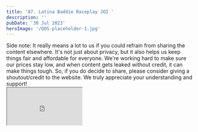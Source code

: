 ```yaml
---
title: '87. Latina Baddie Raceplay JOI '
description: ''
pubDate: '30 Jul 2023'
heroImage: '/QOS-placeholder-1.jpg'
---
```

<div class="video_paragraph_header"> Side note: It really means a lot to us if you could refrain from sharing the content elsewhere. It's not just about privacy, but it also helps us keep things fair and affordable for everyone. We're working hard to make sure our prices stay low, and when content gets leaked without credit, it can make things tough. So, if you do decide to share, please consider giving a shoutout/credit to the website. We truly appreciate your understanding and support!</div>

<iframe src="https://drive.google.com/file/d/10hrZW5QtyrW30olO0hxZAzvDDsr1lQXl/preview" width="200" height="100" allow="autoplay" allowfullscreen="allowfullscreen"></iframe>

<br>
<br>
<!---<a class="read_more" href="https://drive.google.com/file/d/10hrZW5QtyrW30olO0hxZAzvDDsr1lQXl/view?usp=sharing">Download</a>--->